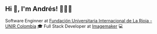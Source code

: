<h2>Hi 👋, I'm Andrés! 👨🏻‍💻</h2>

Software Enginner at [Fundación Universitaria Internacional de La Rioja - UNIR Colombia](https://colombia.unir.net/) 🎓
Full Stack Developer at [Imagemaker](https://www.imagemaker.com/?lang=en) 💻

